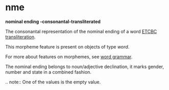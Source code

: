 # nme

**nominal ending -consonantal-transliterated**


The consonantal representation of the nominal ending of a word
[ETCBC transliteration](https://shebanq.ancient-data.org/shebanq/static/docs/ETCBC4-transcription.pdf).

This morpheme feature is present on objects of type *word*.

For more about features on morphemes, see [word grammar](wordgrammar).

The nominal ending belongs to noun/adjective declination, it marks gender, number and state in a combined fashion.

.. note::
    One of the values is the empty value.
